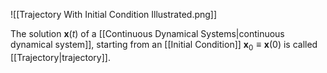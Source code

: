 ![[Trajectory With Initial Condition Illustrated.png]]

The solution $\mathbf x(t)$ of a [[Continuous Dynamical Systems|continuous dynamical system]], starting from an [[Initial Condition]] $\mathbf x_0\equiv \mathbf x(0)$ is called [[Trajectory|trajectory]].